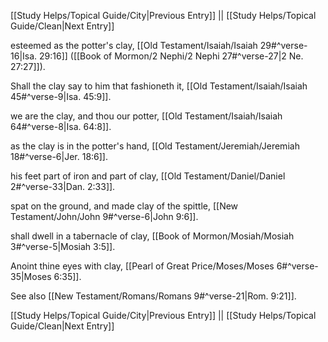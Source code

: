 [[Study Helps/Topical Guide/City|Previous Entry]]  ||  [[Study Helps/Topical Guide/Clean|Next Entry]]

 esteemed as the potter's clay, [[Old Testament/Isaiah/Isaiah 29#^verse-16|Isa. 29:16]] ([[Book of Mormon/2 Nephi/2 Nephi 27#^verse-27|2 Ne. 27:27]]).

 Shall the clay say to him that fashioneth it, [[Old Testament/Isaiah/Isaiah 45#^verse-9|Isa. 45:9]].

 we are the clay, and thou our potter, [[Old Testament/Isaiah/Isaiah 64#^verse-8|Isa. 64:8]].

 as the clay is in the potter's hand, [[Old Testament/Jeremiah/Jeremiah 18#^verse-6|Jer. 18:6]].

 his feet part of iron and part of clay, [[Old Testament/Daniel/Daniel 2#^verse-33|Dan. 2:33]].

 spat on the ground, and made clay of the spittle, [[New Testament/John/John 9#^verse-6|John 9:6]].

 shall dwell in a tabernacle of clay, [[Book of Mormon/Mosiah/Mosiah 3#^verse-5|Mosiah 3:5]].

 Anoint thine eyes with clay, [[Pearl of Great Price/Moses/Moses 6#^verse-35|Moses 6:35]].

 See also [[New Testament/Romans/Romans 9#^verse-21|Rom. 9:21]].

[[Study Helps/Topical Guide/City|Previous Entry]]  ||  [[Study Helps/Topical Guide/Clean|Next Entry]]